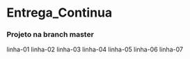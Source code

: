 # Entrega_Continua

### Projeto na branch master

linha-01
linha-02
linha-03 
linha-04
linha-05
linha-06
linha-07